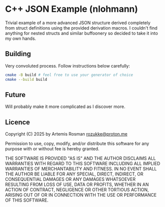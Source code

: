 # C++ JSON Example (nlohmann)

Trivial example of a more advanced JSON structure derived completely from struct definitions using the provided derivation macros.
I couldn't find anything for nested structs and similar buffoonery so decided to take it into my own hands.

## Building
Very convoluted process. Follow instructions below carefully:
```bash
cmake -B build # feel free to use your generator of choice
cmake --build build
```

## Future
Will probably make it more complicated as I discover more.

## Licence
Copyright (C) 2025 by Artemis Rosman <rozukke@proton.me>

Permission to use, copy, modify, and/or distribute this software for any purpose with or without fee is hereby granted.

THE SOFTWARE IS PROVIDED "AS IS" AND THE AUTHOR DISCLAIMS ALL WARRANTIES WITH REGARD TO THIS SOFTWARE INCLUDING ALL IMPLIED WARRANTIES OF MERCHANTABILITY AND FITNESS. IN NO EVENT SHALL THE AUTHOR BE LIABLE FOR ANY SPECIAL, DIRECT, INDIRECT, OR CONSEQUENTIAL DAMAGES OR ANY DAMAGES WHATSOEVER RESULTING FROM LOSS OF USE, DATA OR PROFITS, WHETHER IN AN ACTION OF CONTRACT, NEGLIGENCE OR OTHER TORTIOUS ACTION, ARISING OUT OF OR IN CONNECTION WITH THE USE OR PERFORMANCE OF THIS SOFTWARE.
